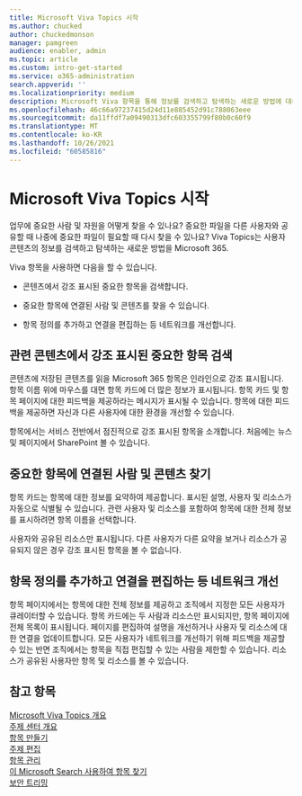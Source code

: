 ```yaml
---
title: Microsoft Viva Topics 시작
ms.author: chucked
author: chuckedmonson
manager: pamgreen
audience: enabler, admin
ms.topic: article
ms.custom: intro-get-started
ms.service: o365-administration
search.appverid: ''
ms.localizationpriority: medium
description: Microsoft Viva 항목을 통해 정보를 검색하고 탐색하는 새로운 방법에 대해 자세히 알아보습니다.
ms.openlocfilehash: 46c66a97237415d24d11e885452d91c788063eee
ms.sourcegitcommit: da11ffdf7a09490313dfc603355799f80b0c60f9
ms.translationtype: MT
ms.contentlocale: ko-KR
ms.lasthandoff: 10/26/2021
ms.locfileid: "60585816"
---
```

# <a name="get-started-with-microsoft-viva-topics"></a>Microsoft Viva Topics 시작

업무에 중요한 사람 및 자원을 어떻게 찾을 수 있나요? 중요한 파일을 다른 사용자와 공유할 때 나중에 중요한 파일이 필요할 때 다시 찾을 수 있나요? Viva Topics는 사용자 콘텐츠의 정보를 검색하고 탐색하는 새로운 방법을 Microsoft 365.  

Viva 항목을 사용하면 다음을 할 수 있습니다. 

- 콘텐츠에서 강조 표시된 중요한 항목을 검색합니다.

- 중요한 항목에 연결된 사람 및 콘텐츠를 찾을 수 있습니다.

- 항목 정의를 추가하고 연결을 편집하는 등 네트워크를 개선합니다.

## <a name="discover-important-topics-highlighted-in-related-content"></a>관련 콘텐츠에서 강조 표시된 중요한 항목 검색 

콘텐츠에 저장된 콘텐츠를 읽을 Microsoft 365 항목은 인라인으로 강조 표시됩니다. 항목 이름 위에 마우스를 대면 항목 카드에 더 많은 정보가 표시됩니다. 항목 카드 및 항목 페이지에 대한 피드백을 제공하라는 메시지가 표시될 수 있습니다. 항목에 대한 피드백을 제공하면 자신과 다른 사용자에 대한 환경을 개선할 수 있습니다. 

항목에서는 서비스 전반에서 점진적으로 강조 표시된 항목을 소개합니다. 처음에는 뉴스 및 페이지에서 SharePoint 볼 수 있습니다.

## <a name="find-people-and-content-connected-to-important-topics"></a>중요한 항목에 연결된 사람 및 콘텐츠 찾기 

항목 카드는 항목에 대한 정보를 요약하여 제공합니다. 표시된 설명, 사용자 및 리소스가 자동으로 식별될 수 있습니다. 관련 사용자 및 리소스를 포함하여 항목에 대한 전체 정보를 표시하려면 항목 이름을 선택합니다.  

사용자와 공유된 리소스만 표시됩니다. 다른 사용자가 다른 요약을 보거나 리소스가 공유되지 않은 경우 강조 표시된 항목을 볼 수 없습니다. 

## <a name="improve-the-network-by-adding-topic-definitions-editing-connections-and-more"></a>항목 정의를 추가하고 연결을 편집하는 등 네트워크 개선 

항목 페이지에서는 항목에 대한 전체 정보를 제공하고 조직에서 지정한 모든 사용자가 큐레이터할 수 있습니다. 항목 카드에는 두 사람과 리소스만 표시되지만, 항목 페이지에 전체 목록이 표시됩니다. 페이지를 편집하여 설명을 개선하거나 사용자 및 리소스에 대한 연결을 업데이트합니다. 모든 사용자가 네트워크를 개선하기 위해 피드백을 제공할 수 있는 반면 조직에서는 항목을 직접 편집할 수 있는 사람을 제한할 수 있습니다. 리소스가 공유된 사용자만 항목 및 리소스를 볼 수 있습니다.

## <a name="see-also"></a>참고 항목
[Microsoft Viva Topics 개요](topic-experiences-overview.md)</br>
[주제 센터 개요](topic-center-overview.md)</br>
[항목 만들기](create-a-topic.md)</br>
[주제 편집](edit-a-topic.md)</br>
[항목 관리](manage-topics.md)</br>
[이 Microsoft Search 사용하여 항목 찾기](search.md)</br>
[보안 트리밍](topic-experiences-security-trimming.md)

